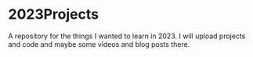 # 2023Projects
A repository for the things I wanted to learn in 2023. I will upload projects and code and maybe some videos and blog posts there.
